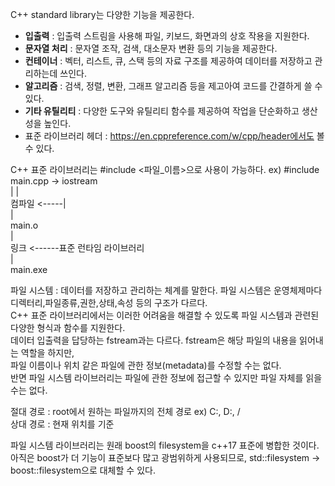 C++ standard library는 다양한 기능을 제공한다.<br>

* **입출력** : 입출력 스트림을 사용해 파일, 키보드, 화면과의 상호 작용을 지원한다.
* **문자열 처리** : 문자열 조작, 검색, 대소문자 변환 등의 기능을 제공한다.
* **컨테이너** : 벡터, 리스트, 큐, 스택 등의 자료 구조를 제공하여 데이터를 저장하고 관리하는데 쓰인다.
* **알고리즘** : 검색, 정렬, 변환, 그래프 알고리즘 등을 제고아여 코드를 간결하게 쓸 수 있다.
* **기타 유틸리티** : 다양한 도구와 유틸리티 함수를 제공하여 작업을 단순화하고 생산성을 높인다.
* 표준 라이브러리 헤더 : https://en.cppreference.com/w/cpp/header에서도 볼 수 있다.

C++ 표준 라이브러리는 #include <파일_이름>으로 사용이 가능하다.
ex) #include <iostream> <br>
  main.cpp -> iostream <br>
  |             | <br>
  컴파일  <-----| <br>
  | <br>
  main.o <br>
  | <br>
  링크 <------표준 런타임 라이브러리 <br>
  | <br>
  main.exe <br>

파일 시스템 : 데이터를 저장하고 관리하는 체계를 말한다. 파일 시스템은 운영체제마다 디렉터리,파일종류,권한,상태,속성 등의 구조가 다르다.<br>
C++ 표준 라이브러리에서는 이러한 어려움을 해결할 수 있도록 파일 시스템과 관련된 다양한 형식과 함수를 지원한다.<br>
데이터 입출력을 답당하는 fstream과는 다르다. fstream은 해당 파일의 내용을 읽어내는 역할을 하지만,<br>
파일 이름이나 위치 같은 파일에 관한 정보(metadata)를 수정할 수는 없다.<br>
반면 파일 시스템 라이브러리는 파일에 관한 정보에 접근할 수 있지만 파일 자체를 읽을 수는 없다.<br>

절대 경로 : root에서 원하는 파일까지의 전체 경로 ex) C:\, D:\, / <br>
상대 경로 : 현재 위치를 기준<br>

파일 시스템 라이브러리는 원래 boost의 filesystem을 c++17 표준에 병합한 것이다.<br>
아직은 boost가 더 기능이 표준보다 많고 광범위하게 사용되므로, std::filesystem -> boost::filesystem으로 대체할 수 있다.<br>

